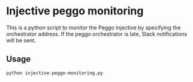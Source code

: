 # Injective peggo monitoring

This is a python script to monitor the Peggo Injective by specifying the orchestrator address. If the peggo orchestrator is late, Slack notifications will be sent.

## Usage

`python injective-peggo-monitoring.py`
